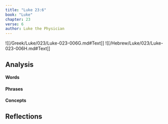 ```yaml
---
title: "Luke 23:6"
book: "Luke"
chapter: 23
verse: 6
author: Luke the Physician
---
```

![[/Greek/Luke/023/Luke-023-006G.md#Text]]
![[/Hebrew/Luke/023/Luke-023-006H.md#Text]]

## Analysis

#### Words

#### Phrases

#### Concepts

## Reflections
